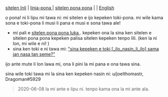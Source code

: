 [sitelen Inli](https://joelthomastr.github.io/tokipona) | [<span class="lp">linja-pona </span>](https://joelthomastr.github.io/tokipona/READMElp) | [<span class="spp">sitelen pona pona</span>](https://joelthomastr.github.io/tokipona/READMEspp) | [<i class="twa twa-framed-picture"></i><i class="twa twa-red-heart"></i>](https://joelthomastr.github.io/tokipona/READMEse) | [English](https://joelthomastr.github.io/tokipona/READMEen)

<span class="lp">o pona! ni li lipu mi tawa ni: mi sitelen e ijo kepeken toki-pona. mi wile kama sona e toki-pona li musi li pana e musi e sona tawa ale! </span>

- <span class="lp">mi pali e </span> [<span class="lp">sitelen pona pona luka </span>](https://joelthomastr.github.io/tokipona/sitelen-pona-pona-luka_lp). <span class="lp">kepeken ona la sina ken sitelen e sitelen pona pona kepeken palisa sitelen kepeken tenpo lili. </span> (<span class="lp">ken la ni lon, mi wile e ni! </span>)
- <span class="lp">sina ken toki e ni tawa mi: </span> [<span class="lp">"sina kepeken e toki [_ilo_nasin_li_ilo] sama jan nasa tan seme?" </span>](https://joelthomastr.github.io/tokipona/kepeken-pi-toki-inli_lp)

<span class="lp">ijo ante mute li lon lawa mi, ona li pini la mi pana e ona tawa sina. </span>

<span class="lp">sina wile toki tawa mi la sina ken kepeken nasin ni: </span>
u/joelthomastr, Dragoman#5929

> 2020-06-08 <span class="lp">la mi ante e lipu ni. tenpo kama ona la mi ante ala. </span>
